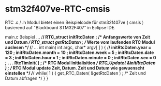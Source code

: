 # stm32f407ve-RTC-cmsis
RTC .c / .h  Modul bietet einen Beispielcode für stm32f407ve ( cmsis ) basierend auf "Blackboard STM32F407" in Eclipse IDE.

main.c Beispiel
...
/**/
RTC_struct initRtcDaten ;         /* Anfangswerte von Zeit und Datum */
RTC_struct getRtcDaten ;          /* Werte vom laufenden RTC Modul auslesen  */
/**/
...
int main( int argc, char* argv[ ] ) {
	/**/
	initRtcDaten.year = 120 ;
	initRtcDaten.month = 10 ;
	initRtcDaten.week = 5 ;
	initRtcDaten.date = 3 ;
	initRtcDaten.hour = 1 ;
	initRtcDaten.minute = 0 ;
	initRtcDaten.sec = 0 ;
  .
  .
  .
  RtcTimInit( ) ;                /* RTC Modul Initialisition */
  RTC_Update( &initRtcDaten ) ;  /* RTC Modul update Zeit, Datum. Zeit und Datum wie gewuenscht einstellen */
  /**/
	while( 1 ) {
	get_RTC_Daten( &getRtcDaten ) ; /* Zeit und Datum abfragen */
	}
} 

